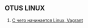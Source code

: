 ## OTUS LINUX
1. [С чего начинается Linux, Vagrant](https://github.com/keeper521/otus_linux/tree/main/lessons/lesson_1.1)
